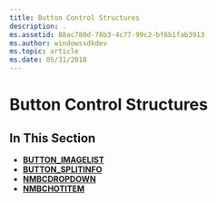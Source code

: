 ```yaml
---
title: Button Control Structures
description: .
ms.assetid: 88ac780d-78b3-4c77-99c2-bf6b1fab3913
ms.author: windowssdkdev
ms.topic: article
ms.date: 05/31/2018
---
```


# Button Control Structures

## In This Section

-   [**BUTTON\_IMAGELIST**](/windows/desktop/api/Commctrl/ns-commctrl-button_imagelist)
-   [**BUTTON\_SPLITINFO**](/windows/desktop/api/Commctrl/ns-commctrl-tagbutton_splitinfo)
-   [**NMBCDROPDOWN**](/windows/desktop/api/Commctrl/ns-commctrl-tagnmbcdropdown)
-   [**NMBCHOTITEM**](/windows/desktop/api/Commctrl/ns-commctrl-tagnmbchotitem)

 

 




